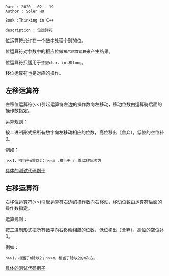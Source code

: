 ```
Date : 2020 - 02 - 19
Author : Soler HO
 
Book :Thinking in C++

description : 位运算符
```

位运算符允许在一个数中处理个别的位。

位运算符对参数中的相应位做`布尔代数运算`来产生结果。

位运算符只适用于`整型char、int和long`。

移位运算符也是对应的操作。

## 左移运算符

左移位运算符(<<)引起运算符左边的操作数向左移动，移动位数由运算符后面的操作数指定。


运算规则：

按二进制形式把所有数字向左移动相应的位数，高位移出（舍弃），低位的空位补0。

例如：
```
n<<1，相当于n乘以2；n<<m ,相当于 n 乘以2的m次方
```

[具体的测试代码例子]()

## 右移运算符
右移位运算符(>>)引起运算符右边的操作数向右移动，移动位数由运算符后面的操作数指定。

运算规则：

按二进制形式把所有数字向右移动相应的位数，低位移出（舍弃），高位的空位补0。

例如：
```
n>>1，相当于n除以2；n>>m，相当于除以2的m次方。
```

[具体的测试代码例子]()



